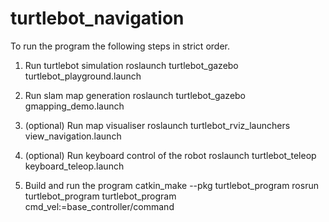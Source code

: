 turtlebot_navigation
====================
To run the program the following steps in strict order.

1) Run turtlebot simulation
roslaunch turtlebot_gazebo turtlebot_playground.launch

2) Run slam map generation
roslaunch turtlebot_gazebo gmapping_demo.launch

3) (optional) Run map visualiser
roslaunch turtlebot_rviz_launchers view_navigation.launch

4) (optional) Run keyboard control of the robot
roslaunch turtlebot_teleop keyboard_teleop.launch

5) Build and run the program
catkin_make --pkg turtlebot_program
rosrun turtlebot_program turtlebot_program cmd_vel:=base_controller/command
